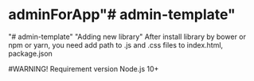# adminForApp"# admin-template" 
"# admin-template" 
"Adding new library"
After install library by bower or npm or yarn,
 you need add path to .js and .css files to index.html, package.json
 
#WARNING!
Requirement version Node.js 10+